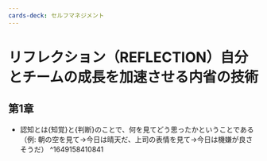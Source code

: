 ```yaml
---
cards-deck: セルフマネジメント
---
```


# リフレクション（REFLECTION）自分とチームの成長を加速させる内省の技術

## 第1章

- 認知とは{知覚}と{判断}のことで、何を見てどう思ったかということである（例: 朝の空を見て→今日は晴天だ、上司の表情を見て→今日は機嫌が良さそうだ）
^1649158410841

